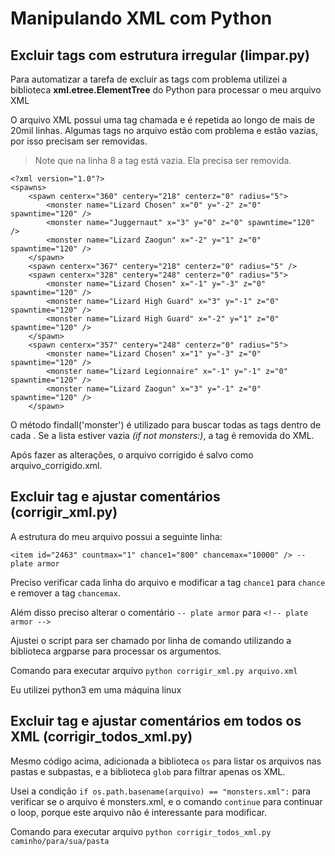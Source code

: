 # Manipulando XML com Python


## Excluir tags com estrutura irregular (limpar.py)
Para automatizar a tarefa de excluir as tags com problema utilizei a biblioteca **xml.etree.ElementTree** do Python para processar o meu arquivo XML

O arquivo XML possui uma tag chamada <spawn> e é repetida ao longo de mais de 20mil linhas. Algumas tags no arquivo estão com problema e estão vazias, por isso precisam ser removidas.

> Note que na linha 8 a tag está vazia. Ela precisa ser removida.
```
<?xml version="1.0"?>
<spawns>
	<spawn centerx="360" centery="218" centerz="0" radius="5">
		<monster name="Lizard Chosen" x="0" y="-2" z="0" spawntime="120" />
		<monster name="Juggernaut" x="3" y="0" z="0" spawntime="120" />
		<monster name="Lizard Zaogun" x="-2" y="1" z="0" spawntime="120" />
	</spawn>
	<spawn centerx="367" centery="218" centerz="0" radius="5" />
	<spawn centerx="328" centery="248" centerz="0" radius="5">
		<monster name="Lizard Chosen" x="-1" y="-3" z="0" spawntime="120" />
		<monster name="Lizard High Guard" x="3" y="-1" z="0" spawntime="120" />
		<monster name="Lizard High Guard" x="-2" y="1" z="0" spawntime="120" />
	</spawn>
	<spawn centerx="357" centery="248" centerz="0" radius="5">
		<monster name="Lizard Chosen" x="1" y="-3" z="0" spawntime="120" />
		<monster name="Lizard Legionnaire" x="-1" y="-1" z="0" spawntime="120" />
		<monster name="Lizard Zaogun" x="3" y="-1" z="0" spawntime="120" />
	</spawn>
```

O método findall('monster') é utilizado para buscar todas as tags <monster> dentro de cada <spawn> . Se a lista estiver vazia _(if not monsters:)_, a tag <spawn> é removida do XML.

Após fazer as alterações, o arquivo corrigido é salvo como arquivo_corrigido.xml.


## Excluir tag e ajustar comentários (corrigir_xml.py)

A estrutura do meu arquivo possui a seguinte linha:

```<item id="2463" countmax="1" chance1="800" chancemax="10000" /> -- plate armor```

Preciso verificar cada linha do arquivo e modificar a tag ```chance1``` para ```chance``` e remover a tag ```chancemax```.

Além disso preciso alterar o comentário ```-- plate armor``` para ```<!-- plate armor -->```

Ajustei o script para ser chamado por linha de comando utilizando a biblioteca argparse para processar os argumentos.

Comando para executar arquivo ``` python corrigir_xml.py arquivo.xml ```

Eu utilizei python3 em uma máquina linux


## Excluir tag e ajustar comentários em todos os XML (corrigir_todos_xml.py)

Mesmo código acima, adicionada a biblioteca ```os``` para listar os arquivos nas pastas e subpastas, e a biblioteca ```glob``` para filtrar apenas os XML.

Usei a condição ```if os.path.basename(arquivo) == "monsters.xml":``` para verificar se o arquivo é monsters.xml, e o comando ```continue``` para continuar o loop, porque este arquivo não é interessante para modificar.

Comando para executar arquivo ```python corrigir_todos_xml.py caminho/para/sua/pasta```


